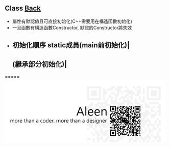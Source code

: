 ## Class [Back](./../Java.md)

- 屬性有默認值且可直接初始化(C++需要用在構造函數初始化)
- 一旦函數有構造函數Constructor, 默認的Constructor將失效
- 初始化順序
	static成員(main前初始化)|
	----------------------
	(繼承部分初始化)|
	-------------------

=====
<a href="http://aleen42.github.io/" target="_blank" ><img src="./../../../pic/tail.gif"></a>
